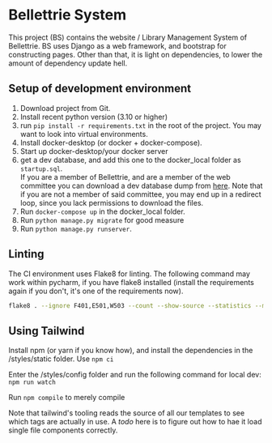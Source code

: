 # Bellettrie System

This project (BS) contains the website / Library Management System of Bellettrie. BS uses Django as a web framework, and bootstrap for constructing pages. Other than that, it is light on dependencies, to lower the amount of dependency update hell.

## Setup of development environment
1. Download project from Git.
2. Install recent python version (3.10 or higher)
3. run `pip install -r requirements.txt` in the root of the project. You may want to look into virtual environments.
4. Install docker-desktop (or docker + docker-compose).
5. Start up docker-desktop/your docker server
6. get a dev database, and add this one to the docker_local folder as `startup.sql`. <br> 
If you are a member of Bellettrie, and are a member of the web committee you can download a dev database dump from [here](https://bellettrie.utwente.nl/dev/). Note that if you are not a member of said committee, you may end up in a redirect loop, since you lack permissions to download the files.
7. Run `docker-compose up` in the docker_local folder. 
8. Run `python manage.py migrate` for good measure
9. Run `python manage.py runserver`.

## Linting
The CI environment uses Flake8 for linting. The following command may work within pycharm, if you have flake8 installed (install the requirements again if you don't, it's one of the requirements now).
```bash
flake8 . --ignore F401,E501,W503 --count --show-source --statistics --max-line-length=127 --exclude venv,jstoolchain/node_modules
```


## Using Tailwind
Install npm (or yarn if you know how), and install the dependencies in the /styles/static folder. Use `npm ci`



Enter the /styles/config folder and run the following command for local dev:
`npm run watch`

Run `npm compile` to merely compile 


Note that tailwind's tooling reads the source of all our templates to see which tags are actually in use. 
A *todo* here is to figure out how to hae it load single file components correctly.
